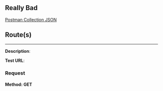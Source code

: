 ## Really Bad

[Postman Collection JSON](<./assets/Really Bad.postman_collection.json>)

## Route(s)

---

**Description**:

**Test URL**: []()

### Request

#### **Method**: GET
